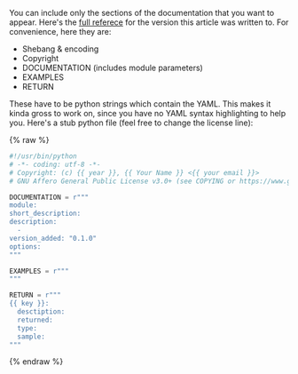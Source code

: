 You can include only the sections of the documentation that you want to appear. Here's the [full referece](https://docs.ansible.com/ansible/2.10/dev_guide/developing_modules_documenting.html) for the version this article was written to. For convenience, here they are:

- Shebang & encoding
- Copyright
- DOCUMENTATION (includes module parameters)
- EXAMPLES
- RETURN

These have to be python strings which contain the YAML. This makes it kinda gross to work on, since you have no YAML syntax highlighting to help you. Here's a stub python file (feel free to change the license line):

{% raw %}

```python
#!/usr/bin/python
# -*- coding: utf-8 -*-
# Copyright: (c) {{ year }}, {{ Your Name }} <{{ your email }}>
# GNU Affero General Public License v3.0+ (see COPYING or https://www.gnu.org/licenses/agpl-3.0.txt)

DOCUMENTATION = r"""
module:
short_description:
description:
  -
version_added: "0.1.0"
options:
"""

EXAMPLES = r"""
"""

RETURN = r"""
{{ key }}:
  desctiption:
  returned:
  type:
  sample:
"""
```

{% endraw %}
